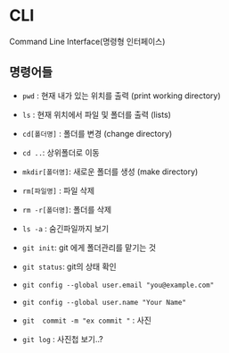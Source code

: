 # CLI

Command Line Interface(명령형 인터페이스)



## 명령어들

- `pwd` : 현재 내가 있는 위치를 출력  (print working directory)

- `ls` : 현재 위치에서 파일 및 폴더를 출력 (lists)

- `cd[폴더명]` : 폴더를 변경 (change directory)

- `cd ..`:   상위폴더로 이동

- `mkdir[폴더명]`: 새로운 폴더를 생성 (make directory)

- `rm[파일명]` : 파일 삭제

- `rm -r[폴더명]`: 폴더를 삭제 

- `ls -a` : 숨긴파일까지 보기

- `git init`: git 에게 폴더관리를 맡기는 것

- `git status`: git의 상태 확인

- `git config --global user.email "you@example.com"`

- `git config --global user.name "Your Name"`  

- `git  commit -m "ex commit "`    : 사진

- `git log` : 사진첩 보기..?

  